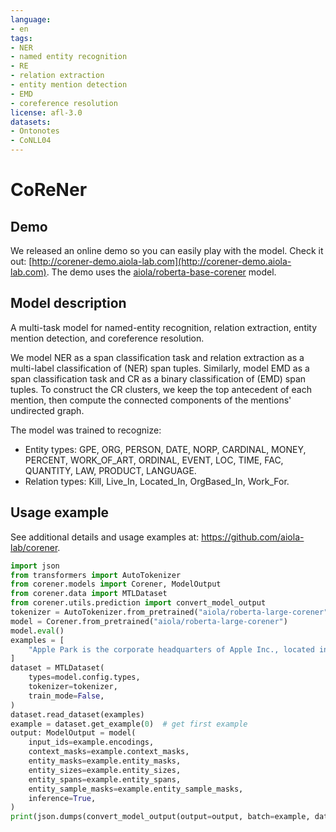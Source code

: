 ```yaml
---
language:
- en
tags:
- NER
- named entity recognition
- RE
- relation extraction
- entity mention detection
- EMD
- coreference resolution
license: afl-3.0
datasets:
- Ontonotes
- CoNLL04
---
```


# CoReNer

## Demo

We released an online demo so you can easily play with the model. Check it out: [http://corener-demo.aiola-lab.com](http://corener-demo.aiola-lab.com). 
The demo uses the [aiola/roberta-base-corener](https://huggingface.co/aiola/roberta-base-corener) model.

## Model description

A multi-task model for named-entity recognition, relation extraction, entity mention detection, and coreference resolution.

We model NER as a span classification task and relation extraction as a multi-label classification of (NER) span tuples.
Similarly, model EMD as a span classification task and CR as a binary classification of (EMD) span tuples.
To construct the CR clusters, we keep the top antecedent of each mention, then compute the connected components of the mentions' undirected graph.

The model was trained to recognize: 
- Entity types: GPE, ORG, PERSON, DATE, NORP, CARDINAL, MONEY, PERCENT, WORK_OF_ART, ORDINAL, EVENT, LOC, TIME, FAC, QUANTITY, LAW, PRODUCT, LANGUAGE. 
- Relation types: Kill, Live_In, Located_In, OrgBased_In, Work_For.

## Usage example

See additional details and usage examples at: https://github.com/aiola-lab/corener.

```python
import json
from transformers import AutoTokenizer
from corener.models import Corener, ModelOutput
from corener.data import MTLDataset
from corener.utils.prediction import convert_model_output
tokenizer = AutoTokenizer.from_pretrained("aiola/roberta-large-corener")
model = Corener.from_pretrained("aiola/roberta-large-corener")
model.eval()
examples = [
    "Apple Park is the corporate headquarters of Apple Inc., located in Cupertino, California, United States. It was opened to employees in April 2017, while construction was still underway, and superseded the original headquarters at 1 Infinite Loop, which opened in 1993."
]
dataset = MTLDataset(
    types=model.config.types, 
    tokenizer=tokenizer,
    train_mode=False,
)
dataset.read_dataset(examples)
example = dataset.get_example(0)  # get first example
output: ModelOutput = model(
    input_ids=example.encodings,
    context_masks=example.context_masks,
    entity_masks=example.entity_masks,
    entity_sizes=example.entity_sizes,
    entity_spans=example.entity_spans,
    entity_sample_masks=example.entity_sample_masks,
    inference=True,
)
print(json.dumps(convert_model_output(output=output, batch=example, dataset=dataset), indent=2))
```